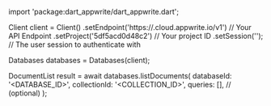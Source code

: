 import 'package:dart_appwrite/dart_appwrite.dart';

Client client = Client()
    .setEndpoint('https://<REGION>.cloud.appwrite.io/v1') // Your API Endpoint
    .setProject('5df5acd0d48c2') // Your project ID
    .setSession(''); // The user session to authenticate with

Databases databases = Databases(client);

DocumentList result = await databases.listDocuments(
    databaseId: '<DATABASE_ID>',
    collectionId: '<COLLECTION_ID>',
    queries: [], // (optional)
);
